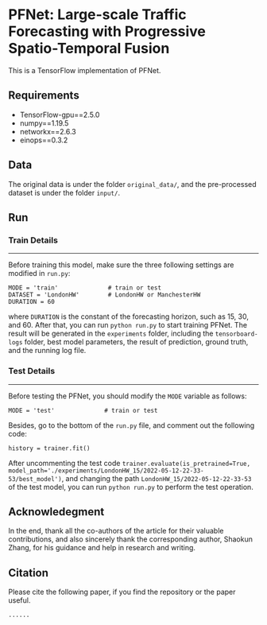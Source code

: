 # PFNet: Large-scale Traffic Forecasting with Progressive Spatio-Temporal Fusion

This is a TensorFlow implementation of PFNet.

## Requirements

* TensorFlow-gpu==2.5.0
* numpy==1.19.5
* networkx==2.6.3
* einops==0.3.2

## Data

The original data is under the folder `original_data/`, and the pre-processed dataset is under the folder `input/`.

## Run

### Train Details
***
Before training this model, make sure the three following settings are modified in `run.py`:

    MODE = 'train'              # train or test
    DATASET = 'LondonHW'        # LondonHW or ManchesterHW
    DURATION = 60

where `DURATION` is the constant of the forecasting horizon, such as 15, 30, and 60. 
After that, you can run `python run.py` to start training PFNet. The result will be generated in the `experiments` folder, including the `tensorboard-logs` folder, best model parameters, the result of prediction, ground truth, and the running log file.

### Test Details
***
Before testing the PFNet, you should modify the `MODE` variable as follows:

    MODE = 'test'              # train or test

Besides, go to the bottom of the `run.py` file, and comment out the following code:

    history = trainer.fit()
    
After uncommenting the test code `trainer.evaluate(is_pretrained=True, model_path='./experiments/LondonHW_15/2022-05-12-22-33-53/best_model')`, and changing the path `LondonHW_15/2022-05-12-22-33-53` of the test model, you can run `python run.py` to perform the test operation.

## Acknowledegment

In the end, thank all the co-authors of the article for their valuable contributions, and also sincerely thank the corresponding author, Shaokun Zhang, for his guidance and help in research and writing.

## Citation

Please cite the following paper, if you find the repository or the paper useful.

    ......
